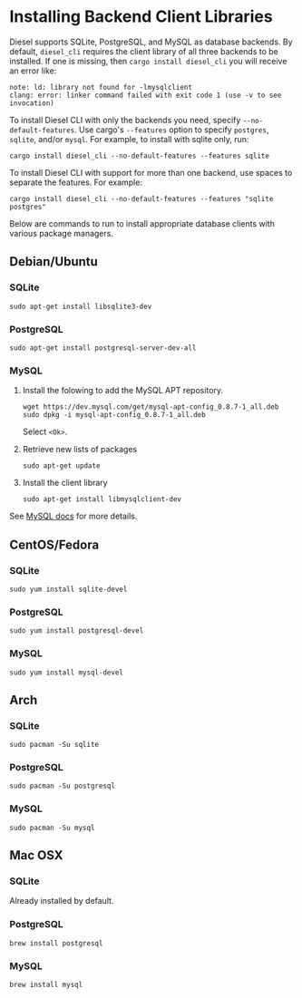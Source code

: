 # Installing Backend Client Libraries

Diesel supports SQLite, PostgreSQL, and MySQL as database backends.
By default, `diesel_cli`
requires the client library of all three backends to be installed.
If one is missing, then `cargo install diesel_cli` you will receive an error like:

```
note: ld: library not found for -lmysqlclient
clang: error: linker command failed with exit code 1 (use -v to see invocation)
```

To install Diesel CLI with only the backends you need,
specify `--no-default-features`.
Use cargo's `--features` option to specify `postgres`, `sqlite`, and/or `mysql`.
For example, to install with sqlite only, run:

```
cargo install diesel_cli --no-default-features --features sqlite
```

To install Diesel CLI with support for more than one backend,
use spaces to separate the features.
For example:

```
cargo install diesel_cli --no-default-features --features "sqlite postgres"
```

Below are commands to run
to install appropriate database clients
with various package managers.

## Debian/Ubuntu

### SQLite

`sudo apt-get install libsqlite3-dev`

### PostgreSQL

`sudo apt-get install postgresql-server-dev-all`

### MySQL

1. Install the folowing to add the MySQL APT repository. 

    ```
    wget https://dev.mysql.com/get/mysql-apt-config_0.8.7-1_all.deb
    sudo dpkg -i mysql-apt-config_0.8.7-1_all.deb
    ```

    Select `<Ok>`.

2. Retrieve new lists of packages

    ```
    sudo apt-get update
    ```

3. Install the client library

    ```
    sudo apt-get install libmysqlclient-dev
    ```

See [MySQL docs](https://dev.mysql.com/doc/mysql-apt-repo-quick-guide/en/) for more details.

## CentOS/Fedora
### SQLite

`sudo yum install sqlite-devel`

### PostgreSQL

`sudo yum install postgresql-devel`

### MySQL

`sudo yum install mysql-devel`

## Arch
### SQLite

`sudo pacman -Su sqlite`

### PostgreSQL

`sudo pacman -Su postgresql`

### MySQL

`sudo pacman -Su mysql`

## Mac OSX 
### SQLite
Already installed by default.
### PostgreSQL

`brew install postgresql`

### MySQL

`brew install mysql`
